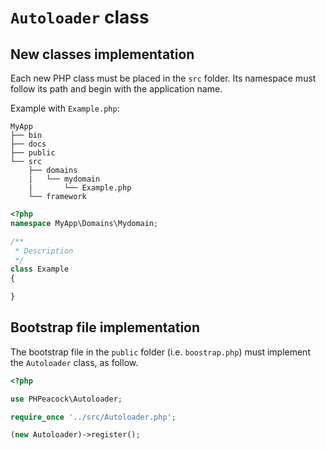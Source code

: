 # `Autoloader` class

## New classes implementation

Each new PHP class must be placed in the `src` folder. Its namespace must follow its path and begin with the application name.

Example with `Example.php`:

```
MyApp
├── bin
├── docs
├── public
└── src
    ├── domains
    |   └── mydomain
    |       └── Example.php
    └── framework
```

```php
<?php
namespace MyApp\Domains\Mydomain;

/**
 * Description
 */
class Example
{

}

```

## Bootstrap file implementation

The bootstrap file in the `public` folder (i.e. `boostrap.php`) must implement the `Autoloader` class, as follow.

```php
<?php

use PHPeacock\Autoloader;

require_once '../src/Autoloader.php';

(new Autoloader)->register();

```
